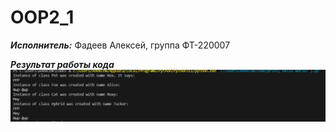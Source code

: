# OOP2_1    
***Исполнитель:*** Фадеев Алексей, группа ФТ-220007    
    
***Результат работы кода***    
![output](output.png)
